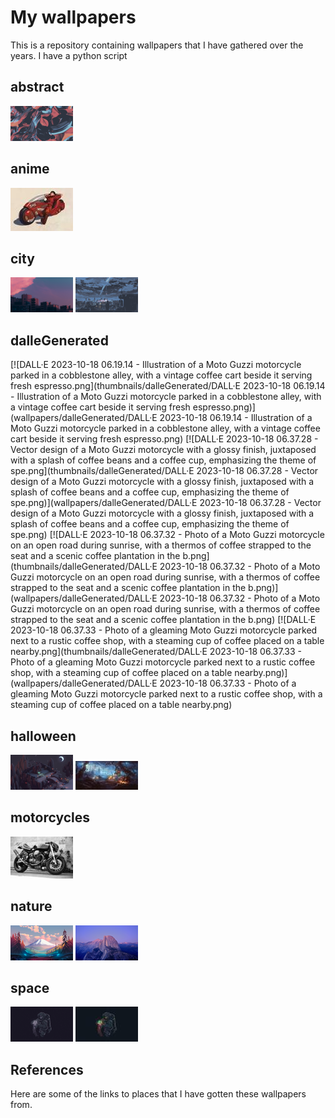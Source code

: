 # My wallpapers

This is a repository containing wallpapers that I have gathered over the years. I have a python script 

<!-- THUMBNAILS_START -->

## abstract

[![ign_colorful.png](thumbnails/abstract/ign_colorful.png)](wallpapers/abstract/ign_colorful.png) 

## anime

[![ilya_kuvshinov_06.jpeg](thumbnails/anime/ilya_kuvshinov_06.jpeg)](wallpapers/anime/ilya_kuvshinov_06.jpeg) 

## city

[![evening-sky.png](thumbnails/city/evening-sky.png)](wallpapers/city/evening-sky.png) [![ign_dudeOnBuilding3.png](thumbnails/city/ign_dudeOnBuilding3.png)](wallpapers/city/ign_dudeOnBuilding3.png) 

## dalleGenerated

[![DALL·E 2023-10-18 06.19.14 - Illustration of a Moto Guzzi motorcycle parked in a cobblestone alley, with a vintage coffee cart beside it serving fresh espresso.png](thumbnails/dalleGenerated/DALL·E 2023-10-18 06.19.14 - Illustration of a Moto Guzzi motorcycle parked in a cobblestone alley, with a vintage coffee cart beside it serving fresh espresso.png)](wallpapers/dalleGenerated/DALL·E 2023-10-18 06.19.14 - Illustration of a Moto Guzzi motorcycle parked in a cobblestone alley, with a vintage coffee cart beside it serving fresh espresso.png) [![DALL·E 2023-10-18 06.37.28 - Vector design of a Moto Guzzi motorcycle with a glossy finish, juxtaposed with a splash of coffee beans and a coffee cup, emphasizing the theme of spe.png](thumbnails/dalleGenerated/DALL·E 2023-10-18 06.37.28 - Vector design of a Moto Guzzi motorcycle with a glossy finish, juxtaposed with a splash of coffee beans and a coffee cup, emphasizing the theme of spe.png)](wallpapers/dalleGenerated/DALL·E 2023-10-18 06.37.28 - Vector design of a Moto Guzzi motorcycle with a glossy finish, juxtaposed with a splash of coffee beans and a coffee cup, emphasizing the theme of spe.png) [![DALL·E 2023-10-18 06.37.32 - Photo of a Moto Guzzi motorcycle on an open road during sunrise, with a thermos of coffee strapped to the seat and a scenic coffee plantation in the b.png](thumbnails/dalleGenerated/DALL·E 2023-10-18 06.37.32 - Photo of a Moto Guzzi motorcycle on an open road during sunrise, with a thermos of coffee strapped to the seat and a scenic coffee plantation in the b.png)](wallpapers/dalleGenerated/DALL·E 2023-10-18 06.37.32 - Photo of a Moto Guzzi motorcycle on an open road during sunrise, with a thermos of coffee strapped to the seat and a scenic coffee plantation in the b.png) [![DALL·E 2023-10-18 06.37.33 - Photo of a gleaming Moto Guzzi motorcycle parked next to a rustic coffee shop, with a steaming cup of coffee placed on a table nearby.png](thumbnails/dalleGenerated/DALL·E 2023-10-18 06.37.33 - Photo of a gleaming Moto Guzzi motorcycle parked next to a rustic coffee shop, with a steaming cup of coffee placed on a table nearby.png)](wallpapers/dalleGenerated/DALL·E 2023-10-18 06.37.33 - Photo of a gleaming Moto Guzzi motorcycle parked next to a rustic coffee shop, with a steaming cup of coffee placed on a table nearby.png) 

## halloween

[![ghfw94chrlt91.png](thumbnails/halloween/ghfw94chrlt91.png)](wallpapers/halloween/ghfw94chrlt91.png) [![wp4767418.jpg](thumbnails/halloween/wp4767418.jpg)](wallpapers/halloween/wp4767418.jpg) 

## motorcycles

[![wp6959117.jpg](thumbnails/motorcycles/wp6959117.jpg)](wallpapers/motorcycles/wp6959117.jpg) 

## nature

[![forrest.png](thumbnails/nature/forrest.png)](wallpapers/nature/forrest.png) [![yosemite.png](thumbnails/nature/yosemite.png)](wallpapers/nature/yosemite.png) 

## space

[![2e3e68fb-b6da-4bb6-8ad3-9a2d335340af.png](thumbnails/space/2e3e68fb-b6da-4bb6-8ad3-9a2d335340af.png)](wallpapers/space/2e3e68fb-b6da-4bb6-8ad3-9a2d335340af.png) [![astronaut-jellyfish-space-digital-art-uhdpaper.com-4K-107.jpg](thumbnails/space/astronaut-jellyfish-space-digital-art-uhdpaper.com-4K-107.jpg)](wallpapers/space/astronaut-jellyfish-space-digital-art-uhdpaper.com-4K-107.jpg) 

<!-- THUMBNAILS_END -->

## References

Here are some of the links to places that I have gotten these wallpapers from. 
